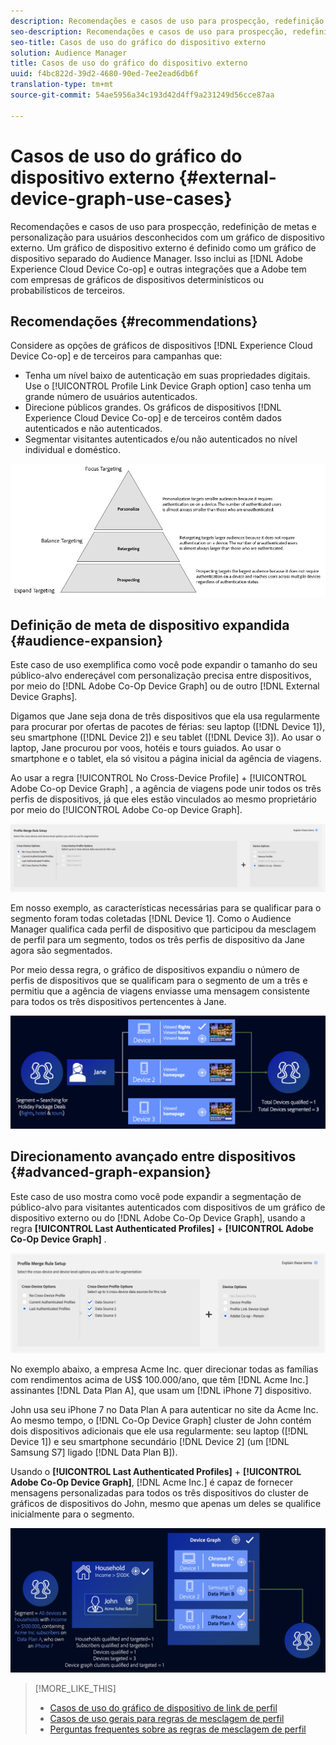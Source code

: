 ```yaml
---
description: Recomendações e casos de uso para prospecção, redefinição de metas e personalização para usuários desconhecidos com um gráfico de dispositivo externo. Um gráfico de dispositivo externo é definido como um gráfico de dispositivo separado do Audience Manager. Isso inclui o Adobe Experience Cloud Device Co-op e outras integrações que a Adobe tem com empresas de gráficos de dispositivos determinísticos ou probabilísticos de terceiros.
seo-description: Recomendações e casos de uso para prospecção, redefinição de metas e personalização para usuários desconhecidos com um gráfico de dispositivo externo. Um gráfico de dispositivo externo é definido como um gráfico de dispositivo separado do Audience Manager. Isso inclui o Adobe Experience Cloud Device Co-op e outras integrações que a Adobe tem com empresas de gráficos de dispositivos determinísticos ou probabilísticos de terceiros.
seo-title: Casos de uso do gráfico do dispositivo externo
solution: Audience Manager
title: Casos de uso do gráfico do dispositivo externo
uuid: f4bc822d-39d2-4680-90ed-7ee2ead6db6f
translation-type: tm+mt
source-git-commit: 54ae5956a34c193d42d4ff9a231249d56cce87aa

---
```



# Casos de uso do gráfico do dispositivo externo {#external-device-graph-use-cases}

Recomendações e casos de uso para prospecção, redefinição de metas e personalização para usuários desconhecidos com um gráfico de dispositivo externo. Um gráfico de dispositivo externo é definido como um gráfico de dispositivo separado do Audience Manager. Isso inclui as [!DNL Adobe Experience Cloud Device Co-op] e outras integrações que a Adobe tem com empresas de gráficos de dispositivos determinísticos ou probabilísticos de terceiros.

## Recomendações {#recommendations}

Considere as opções de gráficos de dispositivos [!DNL Experience Cloud Device Co-op] e de terceiros para campanhas que:

* Tenha um nível baixo de autenticação em suas propriedades digitais. Use o [!UICONTROL Profile Link Device Graph option] caso tenha um grande número de usuários autenticados.
* Direcione públicos grandes. Os gráficos de dispositivos [!DNL Experience Cloud Device Co-op] e de terceiros contêm dados autenticados e não autenticados.
* Segmentar visitantes autenticados e/ou não autenticados no nível individual e doméstico.

![](assets/merge-rule-triangle1.png)
<!-- 
## Prospecting/Branding Use Case {#prospecting-branding-use-cases}

A branding campaign is designed to reach as many people as possible. It places few limits on segment qualification. But, these campaigns can waste budget and impressions by constantly targeting people who see your content multiple times and don't convert. A [!UICONTROL Profile Merge] rule that uses the [!DNL Device Co-op] or third-party option can help you create an efficient branding campaign. For example, you can add these unknown users to a "not in-market" segment after seeing them across multiple devices for your set frequency cap.

<table id="table_00F6EED172574E80A38CADA8A92A23B1"> 
 <thead> 
  <tr> 
   <th colname="col1" class="entry"> Use Case </th> 
   <th colname="col2" class="entry"> Description </th> 
  </tr> 
 </thead>
 <tbody> 
  <tr> 
   <td colname="col1"> <p> <b>Conditions</b> </p> </td> 
   <td colname="col2">This use case assumes these conditions: <p> 
     <ul id="ul_F5CA7EE525774F7EBA5FBB5F94E4EDC8"> 
      <li id="li_81AE304924724146A24FAB5B6533AD8E">You want to deliver a maximum of 10 impressions to an anonymous user for a specific ad campaign. </li> 
      <li id="li_E371F989735245B0B82433DE240D56D0">A user has 4 devices and may or may not have authenticated on your site. </li> 
      <li id="li_9231ABE15CA249E6B79D8BF0E511FD33">An anonymous user sees the ad a total of 10 times while browsing in an unauthenticated state on their current device and 3 devices linked to the current device by an external device graph. </li> 
      <li id="li_8C276C07019C49EFA3A0D0D54CF73C31">You have defined an <span class="keyword"> Audience Manager</span> segment to qualify anonymous users after they have seen 10 impressions. </li> 
     </ul> </p> </td> 
  </tr> 
  <tr> 
   <td colname="col1"> <p> <b>Results</b> </p> </td> 
   <td colname="col2"> <p>Given these conditions, <span class="keyword"> Audience Manager</span>: </p> <p> 
     <ul id="ul_8E988B1005324526BC6DC6637BBACCFB"> 
      <li id="li_C9DD546754914BACB8F4C92C7D4ED70E">Merges the anonymous, unauthenticated activity collected from the current device and the 3 devices linked by the external device graph (the ad impressions from each device). </li> 
      <li id="li_FB55CB9116074525BA30FF062D1136AE">Evaluates the unauthenticated user for segment qualification based on a combination of anonymous activity across all 3 devices linked by the external device graph and the current device. </li> 
      <li id="li_B28EB32F718145A7ABBDAC0AF75E2AFC">Sends the segment to any real-time destination for use as a suppression segment on the current device and all 3 devices linked by the external device graph. </li> 
     </ul> </p> </td> 
  </tr> 
 </tbody> 
</table>

## Retargeting or Site Personalization Use Case {#retargeting-use-case}

These strategies are designed to bring an unauthenticated or unknown user back to your site or personalize their browsing experience while they're on-site.

<table id="table_0EE2052AA3E744B3B76036FC06B5A453"> 
 <thead> 
  <tr> 
   <th colname="col1" class="entry"> Use Case </th> 
   <th colname="col2" class="entry"> Description </th> 
  </tr> 
 </thead>
 <tbody> 
  <tr> 
   <td colname="col1"> <p> <b>Conditions</b> </p> </td> 
   <td colname="col2">This use case assumes these conditions: <p> 
     <ul id="ul_FD0B869B4AF3453FAEC9BA3A45ABF039"> 
      <li id="li_8E30BAED42E94AB3B81FCB1C7464E5FC">You want to deliver a personalized on-site and/or off-site experience to an anonymous user based on their activity on your site while in an unauthenticated state. </li> 
      <li id="li_3DBE53BA94324F1BA1C52A37AD4E426C">A user has multiple devices and may or may not have authenticated to your site. </li> 
      <li id="li_F867AFBDC1A54CD6A68AB0EC196E27C9">A user views multiple pages on your site while browsing in an unauthenticated state on their current device and 3 other devices linked by an external device graph. </li> 
      <li id="li_7E35D77949CE4E69BD51655AA4C40BEE">You have defined an <span class="keyword"> Audience Manager</span> segment to qualify users after they have viewed multiple pages on your site while browsing in an unauthenticated state.</li>
     </ul> </p> </td> 
  </tr> 
  <tr> 
   <td colname="col1"> <p> <b>Results</b> </p> </td> 
   <td colname="col2"> <p>Given these conditions, <span class="wintitle"> Audience Manager</span>: </p> <p> 
     <ul id="ul_301339426B0643B295DC5B17E1939CFB"> 
      <li id="li_7E8BC3B179804F4A929497DE81E76911">Merges the anonymous, unauthenticated activity collected from the current devices and the 3 devices linked by the external device graph (the multiple page views from each device). </li> 
      <li id="li_803EFD58AA124A5BBC8279C4DC695544">Evaluates the unauthenticated user for segment qualification based on a combination of anonymous activity across all 3 devices linked by the external device graph and the current device. </li> 
      <li id="li_98D749268CC5456CBC9CF3BF5EB91BA8">Sends the segment to any real-time destination to deliver a personalized on-site and/or off-site experience across the current device and all 3 devices linked by the external device graph. </li>
     </ul> </p> </td>
  </tr>
 </tbody>
</table> -->

## Definição de meta de dispositivo expandida {#audience-expansion}

Este caso de uso exemplifica como você pode expandir o tamanho do seu público-alvo endereçável com personalização precisa entre dispositivos, por meio do [!DNL Adobe Co-Op Device Graph] ou de outro [!DNL External Device Graphs].

Digamos que Jane seja dona de três dispositivos que ela usa regularmente para procurar por ofertas de pacotes de férias: seu laptop ([!DNL Device 1]), seu smartphone ([!DNL Device 2]) e seu tablet ([!DNL Device 3]). Ao usar o laptop, Jane procurou por voos, hotéis e tours guiados. Ao usar o smartphone e o tablet, ela só visitou a página inicial da agência de viagens.

Ao usar a regra [!UICONTROL No Cross-Device Profile] + [!UICONTROL Adobe Co-op Device Graph] , a agência de viagens pode unir todos os três perfis de dispositivos, já que eles estão vinculados ao mesmo proprietário por meio do [!UICONTROL Adobe Co-op Device Graph].

![regra de expansão do público-alvo](assets/audience-expansion-rule.png)

Em nosso exemplo, as características necessárias para se qualificar para o segmento foram todas coletadas [!DNL Device 1]. Como o Audience Manager qualifica cada perfil de dispositivo que participou da mesclagem de perfil para um segmento, todos os três perfis de dispositivo da Jane agora são segmentados.

Por meio dessa regra, o gráfico de dispositivos expandiu o número de perfis de dispositivos que se qualificam para o segmento de um a três e permitiu que a agência de viagens enviasse uma mensagem consistente para todos os três dispositivos pertencentes à Jane.

![expansão de público-alvo](assets/audience-expansion.png)

## Direcionamento avançado entre dispositivos {#advanced-graph-expansion}

Este caso de uso mostra como você pode expandir a segmentação de público-alvo para visitantes autenticados com dispositivos de um gráfico de dispositivo externo ou do [!DNL Adobe Co-Op Device Graph], usando a regra **[!UICONTROL Last Authenticated Profiles]** + **[!UICONTROL Adobe Co-Op Device Graph]** .

![último dispositivo-gráfico](assets/last-device-coop.png)

No exemplo abaixo, a empresa Acme Inc. quer direcionar todas as famílias com rendimentos acima de US$ 100.000/ano, que têm [!DNL Acme Inc.] assinantes [!DNL Data Plan A], que usam um [!DNL iPhone 7] dispositivo.

John usa seu iPhone 7 no Data Plan A para autenticar no site da Acme Inc. Ao mesmo tempo, o [!DNL Co-Op Device Graph] cluster de John contém dois dispositivos adicionais que ele usa regularmente: seu laptop ([!DNL Device 1]) e seu smartphone secundário [!DNL Device 2] (um [!DNL Samsung S7] ligado [!DNL Data Plan B]).

Usando o **[!UICONTROL Last Authenticated Profiles]** + **[!UICONTROL Adobe Co-Op Device Graph]**, [!DNL Acme Inc.] é capaz de fornecer mensagens personalizadas para todos os três dispositivos do cluster de gráficos de dispositivos do John, mesmo que apenas um deles se qualifice inicialmente para o segmento.

![expansão avançada de gráficos](assets/advanced-device-graph-expansion.png)

>[!MORE_LIKE_THIS]
>
>* [Casos de uso do gráfico de dispositivo de link de perfil](profile-link-use-case.md)
>* [Casos de uso gerais para regras de mesclagem de perfil](merge-rule-targeting-options.md)
>* [Perguntas frequentes sobre as regras de mesclagem de perfil](../../faq/faq-profile-merge.md)

